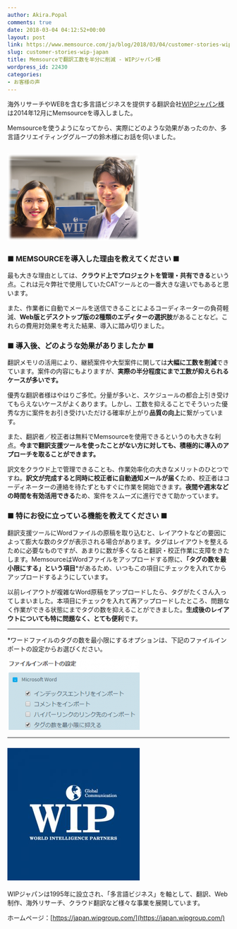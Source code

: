 ```yaml
---
author: Akira.Popal
comments: true
date: 2018-03-04 04:12:52+00:00
layout: post
link: https://www.memsource.com/ja/blog/2018/03/04/customer-stories-wip-japan/
slug: customer-stories-wip-japan
title: Memsourceで翻訳工数を半分に削減 - WIPジャパン様
wordpress_id: 22430
categories:
- お客様の声
---
```






海外リサーチやWEBを含む多言語ビジネスを提供する翻訳会社[WIPジャパン様](https://japan.wipgroup.com/)は2014年12月にMemsourceを導入しました。





Memsourceを使うようになってから、実際にどのような効果があったのか、多言語クリエイティンググループの鈴木様にお話を伺いました。



<!-- more -->


## [![WIP Japan様](/uploads/2018/03/WIP角抜き-300x197.png)](/uploads/2018/03/WIP角抜き.png)




### ■ MEMSOURCEを導入した理由を教えてください ■




最も大きな理由としては、**クラウド上でプロジェクトを管理・共有できる**という点。これは元々弊社で使用していたCATツールとの一番大きな違いでもあると思います。





また、作業者に自動でメールを送信できることによるコーディネーターの負荷軽減、**Web版とデスクトップ版の2種類のエディターの選択肢**があることなど。これらの費用対効果を考えた結果、導入に踏み切りました。





### ■ 導入後、どのような効果がありましたか ■




翻訳メモリの活用により、継続案件や大型案件に関しては**大幅に工数を削減**できています。案件の内容にもよりますが、**実際の半分程度にまで工数が抑えられるケースが多いです。**





優秀な翻訳者様はやはりご多忙。分量が多いと、スケジュールの都合上引き受けてもらえないケースがよくあります。しかし、工数を抑えることでそういった優秀な方に案件をお引き受けいただける確率が上がり**品質の向上**に繋がっています。





また、翻訳者／校正者は無料でMemsourceを使用できるというのも大きな利点。**今まで翻訳支援ツールを使ったことがない方に対しても、積極的に導入のアプローチを取ることができます。**





訳文をクラウド上で管理できることも、作業効率化の大きなメリットのひとつですね。**訳文が完成すると同時に校正者に自動通知メールが届く**ため、校正者はコーディネーターの連絡を待たずともすぐに作業を開始できます。**夜間や週末などの時間を有効活用できる**ため、案件をスムーズに進行できて助かっています。






### ■ 特にお役に立っている機能を教えてください ■




翻訳支援ツールにWordファイルの原稿を取り込むと、レイアウトなどの要因によって膨大な数のタグが表示される場合があります。タグはレイアウトを整えるために必要なものですが、あまりに数が多くなると翻訳・校正作業に支障をきたします。MemsourceはWordファイルをアップロードする際に、**「タグの数を最小限にする」という項目***があるため、いつもこの項目にチェックを入れてからアップロードするようにしています。





以前レイアウトが複雑なWord原稿をアップロードしたら、タグがたくさん入ってしまいました。本項目にチェックを入れて再アップロードしたところ、問題なく作業ができる状態にまでタグの数を抑えることができました。**生成後のレイアウトについても特に問題なく、とても便利**です。









-------------------------------------




*ワードファイルのタグの数を最小限にするオプションは、下記のファイルインポートの設定からお選びください。


[![](/uploads/2018/03/word-import-ja-300x160.png)](/uploads/2018/03/word-import-ja.png)









-------------------------------------





### [![WIPジャパン　ロゴ](/uploads/2018/03/logo-300x300.jpg)](/uploads/2018/03/logo.jpg)










WIPジャパンは1995年に設立され、「多言語ビジネス」を軸として、翻訳、Web制作、海外リサーチ、クラウド翻訳など様々な事業を展開しています。





ホームページ：[https://japan.wipgroup.com/](https://japan.wipgroup.com/)




